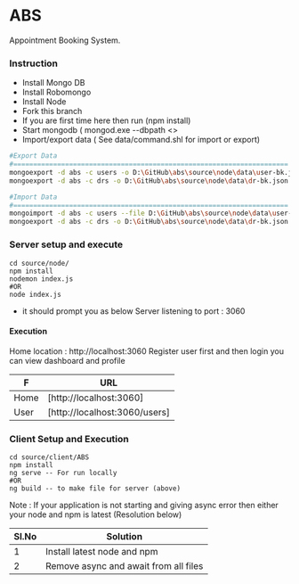# ABS
Appointment Booking System.

### Instruction
- Install Mongo DB
- Install Robomongo
- Install Node
- Fork this branch
- If you are first time here then run (npm install)
- Start mongodb ( mongod.exe --dbpath <<above path where you have extracted your data file>>
- Import/export data ( See data/command.shl for import or export)

```sh
#Export Data
#=====================================================================
mongoexport -d abs -c users -o D:\GitHub\abs\source\node\data\user-bk.json
mongoexport -d abs -c drs -o D:\GitHub\abs\source\node\data\dr-bk.json

#Import Data
#=====================================================================
mongoimport -d abs -c users --file D:\GitHub\abs\source\node\data\user-bk.json
mongoexport -d abs -c drs -o D:\GitHub\abs\source\node\data\dr-bk.json
```

### Server setup and execute
```
cd source/node/
npm install
nodemon index.js 
#OR
node index.js
```
- it should prompt you as below
        Server listening to port : 3060
	
#### Execution
Home location : http://localhost:3060
Register user first 
and then login 
you can view dashboard and profile

| F | URL |
| ------ | ------ |
| Home | [http://localhost:3060] |
| User | [http://localhost:3060/users] |

### Client Setup and Execution

```
cd source/client/ABS
npm install
ng serve -- For run locally
#OR
ng build -- to make file for server (above)
```
Note : If your application is not starting and giving async error then either your node and npm is latest (Resolution below)

| Sl.No  | Solution                              |
| ------ | ------                                |
| 1      | Install latest node and npm           |
| 2      | Remove async and await from all files |


